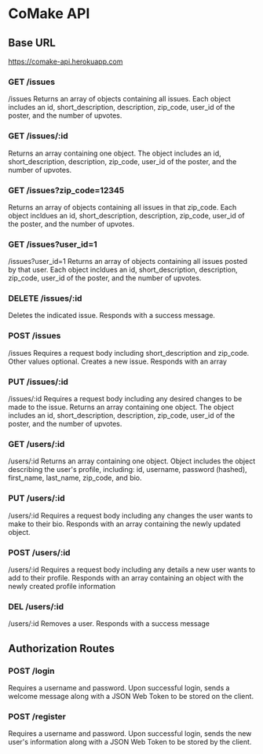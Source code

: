 # CoMake API

## Base URL
https://comake-api.herokuapp.com

### GET /issues
/issues
Returns an array of objects containing all issues. Each object includes an id, short_description, description, zip_code, user_id of the poster, and the number of upvotes.

### GET /issues/:id
Returns an array containing one object. The object includes an id, short_description, description, zip_code, user_id of the poster, and the number of upvotes.

### GET /issues?zip_code=12345
Returns an array of objects containing all issues in that zip_code. Each object incldues an id, short_description, description, zip_code, user_id of the poster, and the number of upvotes.

### GET /issues?user_id=1
/issues?user_id=1
Returns an array of objects containing all issues posted by that user. Each object incldues an id, short_description, description, zip_code, user_id of the poster, and the number of upvotes.

### DELETE /issues/:id
Deletes the indicated issue. Responds with a success message.

### POST /issues
/issues
Requires a request body including short_description and zip_code. Other values optional. Creates a new issue. Responds with an array

### PUT /issues/:id
/issues/:id
Requires a request body including any desired changes to be made to the issue. Returns an array containing one object. The object includes an id, short_description, description, zip_code, user_id of the poster, and the number of upvotes.

### GET /users/:id
/users/:id
Returns an array containing one object. Object includes the object describing the user's profile, including: id, username, password (hashed), first_name, last_name, zip_code, and bio.

### PUT /users/:id
/users/:id
Requires a request body including any changes the user wants to make to their bio. Responds with an array containing the newly updated object.

### POST /users/:id
/users/:id
Requires a request body including any details a new user wants to add to their profile. Responds with an array containing an object with the newly created profile information

### DEL /users/:id
/users/:id
Removes a user. Responds with a success message

## Authorization Routes

### POST /login
Requires a username and password. Upon successful login, sends a welcome message along with a JSON Web Token to be stored on the client.

### POST /register
Requires a username and password. Upon successful login, sends the new user's information along with a JSON Web Token to be stored by the client.
